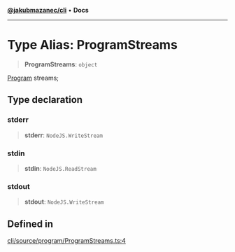 [**@jakubmazanec/cli**](../README.md) • **Docs**

---

# Type Alias: ProgramStreams

> **ProgramStreams**: `object`

[Program](../classes/Program.md) streams;

## Type declaration

### stderr

> **stderr**: `NodeJS.WriteStream`

### stdin

> **stdin**: `NodeJS.ReadStream`

### stdout

> **stdout**: `NodeJS.WriteStream`

## Defined in

[cli/source/program/ProgramStreams.ts:4](https://github.com/jakubmazanec/tools/blob/d628f137f5fc7b1bea261e1e59d468d8339ed884/packages/cli/source/program/ProgramStreams.ts#L4)
